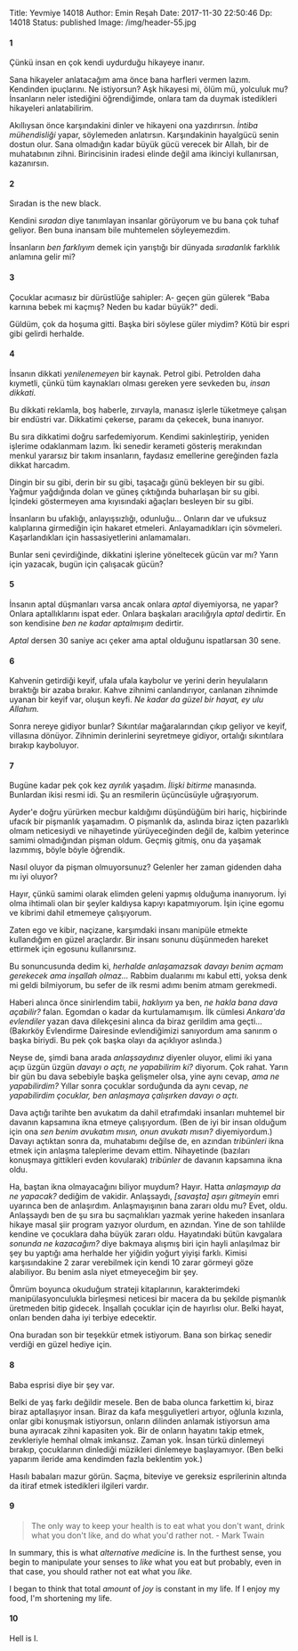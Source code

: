 Title: Yevmiye 14018
Author: Emin Reşah
Date:  2017-11-30 22:50:46
Dp: 14018
Status: published
Image: /img/header-55.jpg

#### 1

Çünkü insan en çok kendi uydurduğu hikayeye inanır.

Sana hikayeler anlatacağım ama önce bana harfleri vermen lazım. Kendinden
ipuçlarını. Ne istiyorsun? Aşk hikayesi mi, ölüm mü, yolculuk mu? İnsanların
neler istediğini öğrendiğimde, onlara tam da duymak istedikleri hikayeleri
anlatabilirim.

Akıllıysan önce karşındakini dinler ve hikayeni ona yazdırırsın. *İntiba
mühendisliği* yapar, söylemeden anlatırsın. Karşındakinin hayalgücü senin dostun
olur. Sana olmadığın kadar büyük gücü verecek bir Allah, bir de muhatabının
zihni. Birincisinin iradesi elinde değil ama ikinciyi kullanırsan, kazanırsın.

#### 2

Sıradan is the new black. 

Kendini *sıradan* diye tanımlayan insanlar görüyorum ve bu bana çok tuhaf
geliyor. Ben buna inansam bile muhtemelen söyleyemezdim. 

İnsanların *ben farklıyım* demek için yarıştığı bir dünyada *sıradanlık*
farklılık anlamına gelir mi?

#### 3

Çocuklar acımasız bir dürüstlüğe sahipler: A- geçen gün gülerek “Baba karnına
bebek mi kaçmış? Neden bu kadar büyük?" dedi.

Güldüm, çok da hoşuma gitti. Başka biri söylese güler miydim? Kötü bir espri
gibi gelirdi herhalde.

#### 4

İnsanın dikkati *yenilenemeyen* bir kaynak. Petrol gibi. Petrolden daha
kıymetli, çünkü tüm kaynakları olması gereken yere sevkeden bu, *insan dikkati.*

Bu dikkati reklamla, boş haberle, zırvayla, manasız işlerle tüketmeye çalışan
bir endüstri var. Dikkatimi çekerse, paramı da çekecek, buna inanıyor. 

Bu sıra dikkatimi doğru sarfedemiyorum. Kendimi sakinleştirip, yeniden işlerime
odaklanmam lazım. İki senedir kerameti gösteriş merakından menkul yararsız bir
takım insanların, faydasız emellerine gereğinden fazla dikkat harcadım.

Dingin bir su gibi, derin bir su gibi, taşacağı günü bekleyen bir su gibi.
Yağmur yağdığında dolan ve güneş çıktığında buharlaşan bir su gibi. İçindeki
göstermeyen ama kıyısındaki ağaçları besleyen bir su gibi. 

İnsanların bu ufaklığı, anlayışsızlığı, odunluğu... Onların dar ve ufuksuz
kalıplarına girmediğin için hakaret etmeleri. Anlayamadıkları için sövmeleri.
Kaşarlandıkları için hassasiyetlerini anlamamaları. 

Bunlar seni çevirdiğinde, dikkatini işlerine yöneltecek gücün var mı? Yarın için
yazacak, bugün için çalışacak gücün? 

#### 5

İnsanın aptal düşmanları varsa ancak onlara *aptal* diyemiyorsa, ne yapar?
Onlara aptallıklarını ispat eder. Onlara başkaları aracılığıyla *aptal*
dedirtir. En son kendisine *ben ne kadar aptalmışım* dedirtir.

*Aptal* dersen 30 saniye acı çeker ama aptal olduğunu ispatlarsan 30 sene.

#### 6

Kahvenin getirdiği keyif, ufala ufala kaybolur ve yerini derin heyulaların
bıraktığı bir azaba bırakır. Kahve zihnimi canlandırıyor, canlanan zihnimde
uyanan bir keyif var, oluşun keyfi. *Ne kadar da güzel bir hayat, ey ulu
Allahım.* 

Sonra nereye gidiyor bunlar? Sıkıntılar mağaralarından çıkıp geliyor ve keyif,
villasına dönüyor. Zihnimin derinlerini seyretmeye gidiyor, ortalığı sıkıntılara
bırakıp kayboluyor.

#### 7

Bugüne kadar pek çok kez *ayrılık* yaşadım. *İlişki bitirme* manasında.
Bunlardan ikisi resmi idi. Şu an resmilerin üçüncüsüyle uğraşıyorum. 

Ayder'e doğru yürürken mecbur kaldığımı düşündüğüm biri hariç, hiçbirinde ufacık
bir pişmanlık yaşamadım. O pişmanlık da, aslında biraz içten pazarlıklı olmam
neticesiydi ve nihayetinde yürüyeceğinden değil de, kalbim yeterince samimi
olmadığından pişman oldum. Geçmiş gitmiş, onu da yaşamak lazımmış, böyle böyle öğrendik.  

Nasıl oluyor da pişman olmuyorsunuz? Gelenler her zaman gidenden daha mı iyi
oluyor?

Hayır, çünkü samimi olarak elimden geleni yapmış olduğuma inanıyorum. İyi olma
ihtimali olan bir şeyler kaldıysa kapıyı kapatmıyorum. İşin içine egomu ve
kibrimi dahil etmemeye çalışıyorum.

Zaten ego ve kibir, naçizane, karşımdaki insanı manipüle etmekte kullandığım en
güzel araçlardır. Bir insanı sonunu düşünmeden hareket ettirmek için egosunu
kullanırsınız.

Bu sonuncusunda dedim ki, *herhalde anlaşamazsak davayı benim açmam gerekecek
ama inşallah olmaz...* Rabbim dualarımı mı kabul etti, yoksa denk mi geldi
bilmiyorum, bu sefer de ilk resmi adımı benim atmam gerekmedi.

Haberi alınca önce sinirlendim tabii, *haklıyım* ya ben, *ne hakla bana dava
açabilir?* falan. Egomdan o kadar da kurtulamamışım. İlk cümlesi *Ankara'da
evlendiler* yazan dava dilekçesini alınca da biraz gerildim ama geçti...
(Bakırköy Evlendirme Dairesinde evlendiğimizi sanıyordum ama sanırım o başka
biriydi. Bu pek çok başka olayı da açıklıyor aslında.)

Neyse de, şimdi bana arada *anlaşsaydınız* diyenler oluyor, elimi iki yana açıp
üzgün üzgün *davayı o açtı, ne yapabilirim ki?* diyorum. Çok rahat. Yarın bir
gün bu dava sebebiyle başka gelişmeler olsa, yine aynı cevap, *ama ne
yapabilirdim?* Yıllar sonra çocuklar sorduğunda da aynı cevap, *ne yapabilirdim
çocuklar, ben anlaşmaya çalışırken davayı o açtı.*

Dava açtığı tarihte ben avukatım da dahil etrafımdaki insanları muhtemel bir
davanın kapsamına ikna etmeye çalışıyordum. (Ben de iyi bir insan olduğum için
ona *sen benim avukatım mısın, onun avukatı mısın?* diyemiyordum.) Davayı
açtıktan sonra da, muhatabımı değilse de, en azından *tribünleri* ikna etmek
için anlaşma taleplerime devam ettim. Nihayetinde (bazıları konuşmaya gittikleri
evden kovularak) *tribünler* de davanın kapsamına ikna oldu.

Ha, baştan ikna olmayacağını biliyor muydum? Hayır. Hatta *anlaşmayıp da ne
yapacak?* dediğim de vakidir. Anlaşsaydı, *[savaşta] aşırı gitmeyin* emri
uyarınca ben de anlaşırdım. Anlaşmayışının bana zararı oldu mu? Evet, oldu.
Anlaşsaydı ben de şu sıra bu saçmalıkları yazmak yerine hakeden insanlara hikaye
masal şiir program yazıyor olurdum, en azından. Yine de son tahlilde kendine ve
çocuklara daha büyük zararı oldu. Hayatındaki bütün kavgalara *sonunda ne
kazacağım?* diye bakmaya alışmış biri için hayli anlaşılmaz bir şey bu yaptığı
ama herhalde her yiğidin yoğurt yiyişi farklı. Kimisi karşısındakine 2 zarar
verebilmek için kendi 10 zarar görmeyi göze alabiliyor. Bu benim asla niyet
etmeyeceğim bir şey.

Ömrüm boyunca okuduğum strateji kitaplarının, karakterimdeki manipülasyonculukla
birleşmesi neticesi bir macera da bu şekilde pişmanlık üretmeden bitip gidecek.
İnşallah çocuklar için de hayırlısı olur. Belki hayat, onları benden daha iyi
terbiye edecektir.

Ona buradan son bir teşekkür etmek istiyorum. Bana son birkaç senedir verdiği en
güzel hediye için.

#### 8

Baba esprisi diye bir şey var.

Belki de yaş farkı değildir mesele. Ben de baba olunca farkettim ki, biraz biraz
aptallaşıyor insan. Biraz da kafa meşguliyetleri artıyor, oğlunla kızınla, onlar
gibi konuşmak istiyorsun, onların dilinden anlamak istiyorsun ama buna ayıracak
zihni kapasiten yok. Bir de onların hayatını takip etmek, zevkleriyle hemhal
olmak imkansız. Zaman yok. İnsan türkü dinlemeyi bırakıp, çocuklarının dinlediği
müzikleri dinlemeye başlayamıyor. (Ben belki yaparım ileride ama kendimden fazla
beklentim yok.)

Hasılı babaları mazur görün. Saçma, biteviye ve gereksiz esprilerinin altında da
itiraf etmek istedikleri ilgileri vardır.

#### 9

> The only way to keep your health is to eat what you don't want, drink what you
> don't like, and do what you'd rather not. - Mark Twain

In summary, this is what *alternative medicine* is. In the furthest sense, you
begin to manipulate your senses to *like* what you eat but probably, even in
that case, you should rather not eat what you *like.*

I began to think that total *amount* of *joy* is constant in my life. If I enjoy
my food, I'm shortening my life. 

#### 10

Hell is I. 
